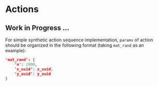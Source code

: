 # Actions

## Work in Progress ...

For simple synthetic action sequence implementation, `params` of action  should be organized in the following format (taking `mat_rand` as an example):
```json
'mat_rand': {
    'n': 2000,
    'x_uuid': x_uuid,
    'y_uuid': y_uuid
}
```
